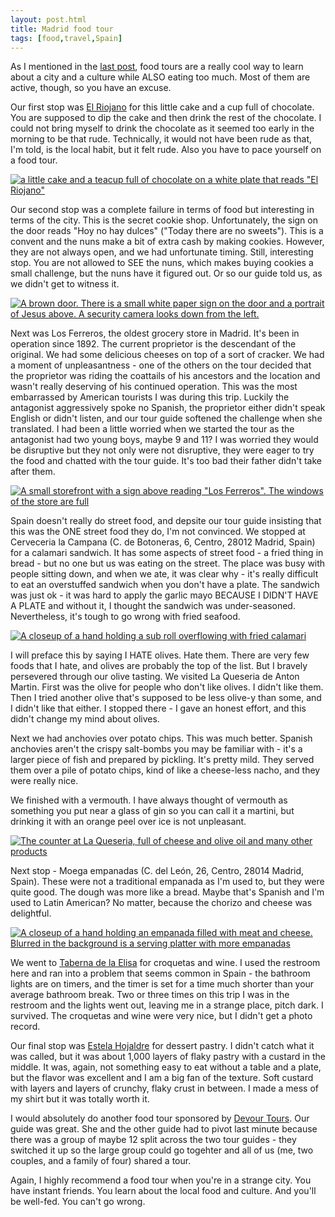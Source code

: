 ```yaml
---
layout: post.html
title: Madrid food tour
tags: [food,travel,Spain]
---
```


As I mentioned in the [last post](/2024/03/30/food-in-spain/), food tours are a really cool way to learn about a city and a culture while ALSO eating too much. Most of them are active, though, so you have an excuse.

Our first stop was [El Riojano](https://pasteleriaelriojano.com/) for this little cake and a cup full of chocolate. You are supposed to dip the cake and then drink the rest of the chocolate. I could not bring myself to drink the chocolate as it seemed too early in the morning to be that rude. Technically, it would not have been rude as that, I'm told, is the local habit, but it felt rude. Also you have to pace yourself on a food tour.

[![a little cake and a teacup full of chocolate on a white plate that reads "El Riojano"](https://live.staticflickr.com/65535/53597733597_012554a1b8.jpg)](https://www.flickr.com/gp/thetejon/43dU9s64r4)

Our second stop was a complete failure in terms of food but interesting in terms of the city. This is the secret cookie shop. Unfortunately, the sign on the door reads "Hoy no hay dulces" ("Today there are no sweets"). This is a convent and the nuns make a bit of extra cash by making cookies. However, they are not always open, and we had unfortunate timing. Still, interesting stop. You are not allowed to SEE the nuns, which makes buying cookies a small challenge, but the nuns have it figured out. Or so our guide told us, as we didn't get to witness it.

[![A brown door. There is a small white paper sign on the door and a portrait of Jesus above. A security camera looks down from the left.](https://live.staticflickr.com/65535/53599065265_9510be7fa6.jpg)](https://flic.kr/p/2pEndJV)

Next was Los Ferreros, the oldest grocery store in Madrid. It's been in operation since 1892. The current proprietor is the descendant of the original. We had some delicious cheeses on top of a sort of cracker. We had a moment of unpleasantness - one of the others on the tour decided that the proprietor was riding the coattails of his ancestors and the location and wasn't really deserving of his continued operation. This was the most embarrassed by American tourists I was during this trip. Luckily the antagonist aggressively spoke no Spanish, the proprietor either didn't speak English or didn't listen, and our tour guide softened the challenge when she translated. I had been a little worried when we started the tour as the antagonist had two young boys, maybe 9 and 11? I was worried they would be disruptive but they not only were not disruptive, they were eager to try the food and chatted with the tour guide. It's too bad their father didn't take after them.

[![A small storefront with a sign above reading "Los Ferreros". The windows of the store are full](https://live.staticflickr.com/65535/53598608316_a12d799437.jpg)](https://flic.kr/p/2pEjSUu)

Spain doesn't really do street food, and depsite our tour guide insisting that this was the ONE street food they do, I'm not convinced. We stopped at Cerveceria la Campana (C. de Botoneras, 6, Centro, 28012 Madrid, Spain) for a calamari sandwich. It has some aspects of street food - a fried thing in bread - but no one but us was eating on the street. The place was busy with people sitting down, and when we ate, it was clear why - it's really difficult to eat an overstuffed sandwich when you don't have a plate. The sandwich was just ok - it was hard to apply the garlic mayo BECAUSE I DIDN'T HAVE A PLATE and without it, I thought the sandwich was under-seasoned. Nevertheless, it's tough to go wrong with fried seafood.

[![A closeup of a hand holding a sub roll overflowing with fried calamari](https://live.staticflickr.com/65535/53599065435_9ee73c2d29.jpg)](https://flic.kr/p/2pEndMR)

I will preface this by saying I HATE olives. Hate them. There are very few foods that I hate, and olives are probably the top of the list. But I bravely persevered through our olive tasting. We visited La Queseria de Anton Martin. First was the olive for people who don't like olives. I didn't like them. Then I tried another olive that's supposed to be less olive-y than some, and I didn't like that either. I stopped there - I gave an honest effort, and this didn't change my mind about olives.

Next we had anchovies over potato chips. This was much better. Spanish anchovies aren't the crispy salt-bombs you may be familiar with - it's a larger piece of fish and prepared by pickling. It's pretty mild. They served them over a pile of potato chips, kind of like a cheese-less nacho, and they were really nice.

We finished with a vermouth. I have always thought of vermouth as something you put near a glass of gin so you can call it a martini, but drinking it with an orange peel over ice is not unpleasant.

[![The counter at La Queseria, full of cheese and olive oil and many other products](https://live.staticflickr.com/65535/53597734072_e26ba03cc0.jpg)](https://flic.kr/p/2pEfp2j)

Next stop - Moega empanadas (C. del León, 26, Centro, 28014 Madrid, Spain). These were not a traditional empanada as I'm used to, but they were quite good. The dough was more like a bread. Maybe that's Spanish and I'm used to Latin American? No matter, because the chorizo and cheese was delightful.

[![A closeup of a hand holding an empanada filled with meat and cheese. Blurred in the background is a serving platter with more empanadas](https://live.staticflickr.com/65535/53598817673_d14712803a.jpg)](https://flic.kr/p/2pEkX96)

We went to [Taberna de la Elisa](https://www.tabernalaelisa.com) for croquetas and wine. I used the restroom here and ran into a problem that seems common in Spain - the bathroom lights are on timers, and the timer is set for a time much shorter than your average bathroom break. Two or three times on this trip I was in the restroom and the lights went out, leaving me in a strange place, pitch dark. I survived. The croquetas and wine were very nice, but I didn't get a photo record.

Our final stop was [Estela Hojaldre](https://estelahojaldre.es/) for dessert pastry. I didn't catch what it was called, but it was about 1,000 layers of flaky pastry with a custard in the middle. It was, again, not something easy to eat without a table and a plate, but the flavor was excellent and I am a big fan of the texture. Soft custard with layers and layers of crunchy, flaky crust in between. I made a mess of my shirt but it was totally worth it.

I would absolutely do another food tour sponsored by [Devour Tours](https://devourtours.com). Our guide was great. She and the other guide had to pivot last minute because there was a group of maybe 12 split across the two tour guides - they switched it up so the large group could go togehter and all of us (me, two couples, and a family of four) shared a tour. 

Again, I highly recommend a food tour when you're in a strange city. You have instant friends. You learn about the local food and culture. And you'll be well-fed. You can't go wrong.
